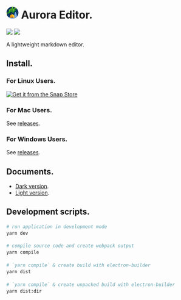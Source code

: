 # ![](./resources/icons/32x32.png) Aurora Editor.


![](https://img.shields.io/github/v/tag/aguang-xyz/aurora-editor?label=version)
![](https://img.shields.io/github/license/aguang-xyz/aurora-editor)

A lightweight markdown editor.

## Install.

### For Linux Users.

[![Get it from the Snap Store](https://snapcraft.io/static/images/badges/en/snap-store-black.svg)](https://snapcraft.io/aurora-editor)


### For Mac Users.

See [releases](https://github.com/aguang-xyz/aurora-editor/releases).

### For Windows Users.

See [releases](https://github.com/aguang-xyz/aurora-editor/releases).

## Documents.

* [Dark version](https://aguang-xyz.github.io/aurora-editor/light.html).
* [Light version](https://aguang-xyz.github.io/aurora-editor/dark.html).

## Development scripts.

```bash
# run application in development mode
yarn dev

# compile source code and create webpack output
yarn compile

# `yarn compile` & create build with electron-builder
yarn dist   

# `yarn compile` & create unpacked build with electron-builder
yarn dist:dir
```
